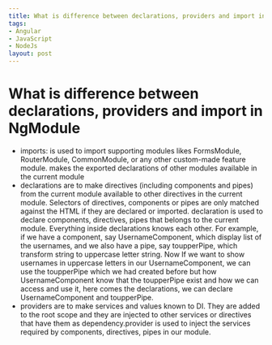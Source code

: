 ```yaml
---
title: What is difference between declarations, providers and import in NgModule
tags:
- Angular
- JavaScript
- NodeJs
layout: post
---
```


# What is difference between declarations, providers and import in NgModule 

- imports: is used to import supporting modules likes FormsModule, RouterModule, CommonModule, or any other custom-made feature module. makes the exported declarations of other modules available in the current module
- declarations are to make directives (including components and pipes) from the current module available to other directives in the current module. Selectors of directives, components or pipes are only matched against the HTML if they are declared or imported. declaration is used to declare components, directives, pipes that belongs to the current module. Everything inside declarations knows each other. For example, if we have a component, say UsernameComponent, which display list of the usernames, and we also have a pipe, say toupperPipe, which transform string to uppercase letter string. Now If we want to show usernames in uppercase letters in our UsernameComponent, we can use the toupperPipe which we had created before but how UsernameComponent know that the toupperPipe exist and how we can access and use it, here comes the declarations, we can declare UsernameComponent and toupperPipe.
- providers are to make services and values known to DI. They are added to the root scope and they are injected to other services or directives that have them as dependency.provider is used to inject the services required by components, directives, pipes in our module.
